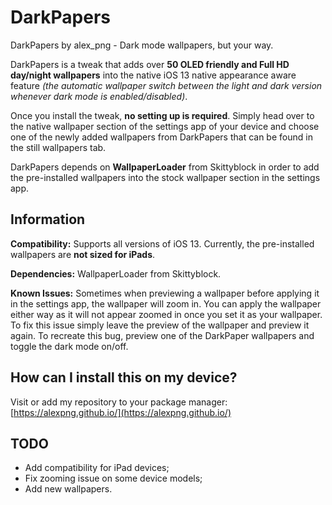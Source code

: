 # DarkPapers
DarkPapers by alex_png - Dark mode wallpapers, but your way.

DarkPapers is a tweak that adds over **50 OLED friendly and Full HD day/night wallpapers** into the native iOS 13 native appearance aware feature _(the automatic wallpaper switch between the light and dark version whenever dark mode is enabled/disabled)_.

Once you install the tweak, **no setting up is required**. Simply head over to the native wallpaper section of the settings app of your device and choose one of the newly added wallpapers from DarkPapers that can be found in the still wallpapers tab.    

DarkPapers depends on **WallpaperLoader** from Skittyblock in order to add the pre-installed wallpapers into the stock wallpaper section in the settings app. 

## Information
**Compatibility:** Supports all versions of iOS 13. Currently, the pre-installed wallpapers are **not sized for iPads**.

**Dependencies:** WallpaperLoader from Skittyblock.

**Known Issues:** Sometimes when previewing a wallpaper before applying it in the settings app, the wallpaper will zoom in. You can apply the wallpaper either way as it will not appear zoomed in once you set it as your wallpaper. To fix this issue simply leave the preview of the wallpaper and preview it again. To recreate this bug, preview one of the DarkPaper wallpapers and toggle the dark mode on/off.

## How can I install this on my device?
Visit or add my repository to your package manager:
[https://alexpng.github.io/](https://alexpng.github.io/)

## TODO
- Add compatibility for iPad devices;
- Fix zooming issue on some device models;
- Add new wallpapers.
